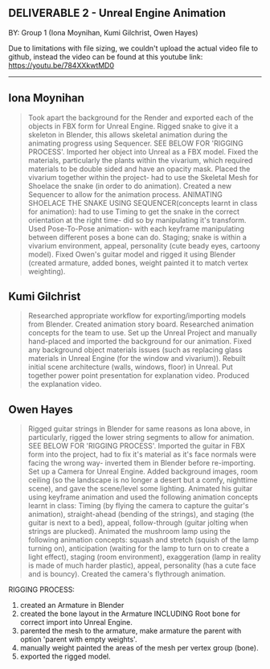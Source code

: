 DELIVERABLE 2 - Unreal Engine Animation
---
BY: Group 1 (Iona Moynihan, Kumi Gilchrist, Owen Hayes)

Due to limitations with file sizing, we couldn't upload the actual video file to github, instead the video can be found at this youtube link: https://youtu.be/784XXkwtMD0

--------------------------
Iona Moynihan
-
> Took apart the background for the Render and exported each of the objects in FBX form for Unreal Engine.
> Rigged snake to give it a skeleton in Blender, this allows skeletal animation during the animating progress using Sequencer. SEE BELOW FOR 'RIGGING PROCESS'.
> Imported her object into Unreal as a FBX model.
> Fixed the materials, particularly the plants within the vivarium, which required materials to be double sided and have an opacity mask.
> Placed the vivarium together within the project- had to use the Skeletal Mesh for Shoelace the snake (in order to do animation).
> Created a new Sequencer to allow for the animation process.
> ANIMATING SHOELACE THE SNAKE USING SEQUENCER(concepts learnt in class for animation): had to use Timing to get the snake in the correct orientation at the right time- did so by manipulating it's transform. Used Pose-To-Pose animation- with each keyframe manipulating between different poses a bone can do. Staging; snake is within a vivarium environment, appeal, personality (cute beady eyes, cartoony model).
> Fixed Owen's guitar model and rigged it using Blender (created armature, added bones, weight painted it to match vertex weighting).

Kumi Gilchrist
-
> Researched appropriate workflow for exporting/importing models from Blender.
> Created animation story board.
> Researched animation concepts for the team to use.
> Set up the Unreal Project and manually hand-placed and imported the background for our animation.
> Fixed any background object materials issues (such as replacing glass materials in Unreal Engine (for the window and vivarium)).
> Rebuilt initial scene architecture (walls, windows, floor) in Unreal.
> Put together power point presentation for explanation video.
> Produced the explanation video.

Owen Hayes
-
> Rigged guitar strings in Blender for same reasons as Iona above, in particularly, rigged the lower string segments to allow for animation. SEE BELOW FOR 'RIGGING PROCESS'.
> Imported the guitar in FBX form into the project, had to fix it's material as it's face normals were facing the wrong way- inverted them in Blender before re-importing.
> Set up a Camera for Unreal Engine.
> Added background images, room ceiling (so the landscape is no longer a desert but a comfy, nighttime scene), and gave the scene/level some lighting.
> Animated his guitar using keyframe animation and used the following animation concepts learnt in class: Timing (by flying the camera to capture the guitar's animation), straight-ahead (bending of the strings), and staging (the guitar is next to a bed), appeal, follow-through (guitar jolting when strings are plucked).
> Animated the mushroom lamp using the following animation concepts: squash and stretch (squish of the lamp turning on), anticipation (waiting for the lamp to turn on to create a light effect), staging (room environment), exaggeration (lamp in reality is made of much harder plastic), appeal, personality (has a cute face and is bouncy).
> Created the camera's flythrough animation.


RIGGING PROCESS:
1. created an Armature in Blender
2. created the bone layout in the Armature INCLUDING Root bone for correct import into Unreal Engine.
3. parented the mesh to the armature, make armature the parent with option 'parent with empty weights'.
4. manually weight painted the areas of the mesh per vertex group (bone).
5. exported the rigged model.

